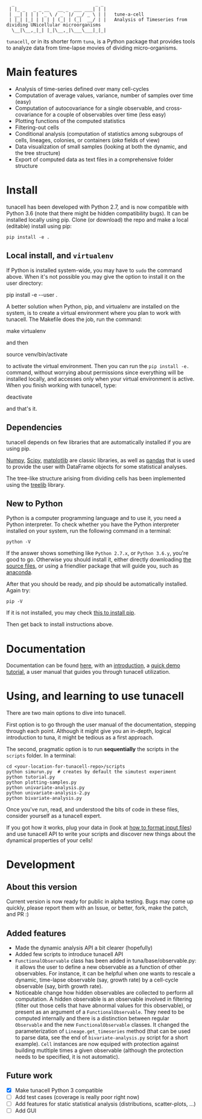       _                              _ _ 
     | |_ _   _ _ __   __ _  ___ ___| | |
     | __| | | | '_ \ / _` |/ __/ _ \ | |   tune-a-cell
     | |_| |_| | | | | (_| | (_|  __/ | |   Analysis of Timeseries from dividing UNicellular microorganisms
      \__|\__,_|_| |_|\__,_|\___\___|_|_|
     

`tunacell`, or in its shorter form `tuna`,
is a Python package that provides tools to analyze data from time-lapse
movies of dividing micro-organisms.

# Main features

* Analysis of time-series defined over many cell-cycles
* Computation of average values, variance, number of samples over time (easy)
* Computation of autocovariance for a single observable, and cross-covariance
  for a couple of observables over time (less easy)
* Plotting functions of the computed statistics
* Filtering-out cells
* Conditional analysis (computation of statistics among subgroups of cells,
  lineages, colonies, or containers (*aka* fields of view)
* Data visualization of small samples (looking at both the dynamic, and
  the tree structure)
* Export of computed data as text files in a comprehensive folder structure

# Install

tunacell has been developed with Python 2.7, and is now compatible with Python 3.6
(note that there might be hidden compatibility bugs).
It can be installed locally using pip.
Clone (or download) the repo and make a local (editable) install using pip:

    pip install -e .

## Local install, and `virtualenv`

If Python is installed system-wide, you may have to `sudo` the command above.
When it's not possible you may give the option to install it on the user
directory:

   pip install -e --user .

A better solution when Python, pip, and virtualenv are installed on the system,
is to create a virtual environment where you plan to work with tunacell.
The Makefile does the job, run the command:

   make virtualenv

and then

   source venv/bin/activate

to activate the virtual environment. Then you can run the `pip install -e.`
command, without worrying about permissions since everything will be installed
locally, and accesses only when your virtual environment is active.
When you finish working with tunacell, type:

   deactivate

and that's it.


## Dependencies

tunacell depends on few libraries that are automatically installed if you are
using pip.

[Numpy][], [Scipy][], [matplotlib][] are classic libraries,
as well as [pandas][] that is used
to provide the user with DataFrame objects for some statistical analyses.

The tree-like structure arising from dividing cells
has been implemented using the [treelib][] library.

[Scipy]: http://www.scipy.org/ "The Scipy package"
[Numpy]: https://docs.scipy.org/doc/numpy-dev/user/index.html "Numpy"
[pandas]: http://pandas.pydata.org/ "pandas"
[matplotlib]: http://matplotlib.org/ "matplotlib"
[treelib]: https://github.com/caesar0301/treelib  "Treelib library"

## New to Python

Python is a computer programming language and to use it, you need a Python
interpreter. To check whether you have the Python interpreter installed
on your system, run the following command in a terminal:

    python -V

If the answer shows something like ``Python 2.7.x``, or
``Python 3.6.y``, you're good to go.
Otherwise you should install it, either directly downloading
[the source files][python-downloads],
or using a friendlier package that will guide you,
such as [anaconda][anaconda].

After that you should be ready, and pip should be automatically installed. Again
try:

    pip -V

If it is not installed, you may check [this to install pip][install-pip].

Then get back to install instructions above.

[python-downloads]: https://www.python.org/ "Python"
[install-pip]: https://pip.pypa.io/en/stable/installing/ "Install pip"
[anaconda]: https://docs.continuum.io/ "Anaconda"

# Documentation

Documentation can be found [here][tunadocs], with an [introduction][tunadocs-intro],
a [quick demo tutorial][tunadocs-tutorial], a user manual that guides you
through tunacell utilization.

# Using, and learning to use tunacell

There are two main options to dive into tunacell.

First option is to go through the user manual of the documentation, stepping
through each point. Although it might give you an in-depth, logical introduction
to tuna, it might be tedious as a first approach.

The second, pragmatic option is to run **sequentially** the scripts in the ``scripts``
folder. In a terminal:

    cd <your-location-for-tunacell-repo>/scripts
    python simurun.py  # creates by default the simutest experiment
    python tutorial.py
    python plotting-samples.py
    python univariate-analysis.py
    python univariate-analysis-2.py
    python bivariate-analysis.py

Once you've run, read, and understood the bits of code in these files, consider
yourself as a tunacell expert.

If you got how it works, plug your data in
(look at [how to format input files][tunadocs-data-structure])
and use tunacell API to write your
scripts and discover new things about the dynamical properties of your cells!

# Development

## About this version

Current version is now ready for public in alpha testing. 
Bugs may come up quickly,
please report them with an Issue, or better, fork, make the patch, and PR :)

## Added features

* Made the dynamic analysis API a bit clearer (hopefully)
* Added few scripts to introduce tunacell API
* `FunctionalObservable` class has been added in tuna/base/observable.py: 
  it allows the user to define a new observable as a function of other
  observables. For instance, it can be helpful when one wants to rescale a
  dynamic, time-lapse observable (say, growth rate) by a cell-cycle observable
  (say, birth growth rate).
* Noticeable change how hidden observables are collected to perform all computation.
  A hidden observable is an observable involved in filtering (filter out those
  cells that have abnormal values for this observable), or present as an
  argument of a `FunctionalObservable`. They need to be computed internally and
  there is a distinction between regular `Observable` and the new
  `FunctionalObservable` classes. It changed the parameterization of
  `Lineage.get_timeseries` method (that can be used to parse data, see the end
  of `bivariate-analysis.py` script for a short example). 
  `Cell` instances are now equiped with protection against building mutltiple
  times a given observable (although the protection needs to be specified,
  it is not automatic).

## Future work

- [x] Make tunacell Python 3 compatible
- [ ] Add test cases (coverage is really poor right now)
- [ ] Add features for static statistical analysis (distributions, scatter-plots, ...)
- [ ] Add GUI

[tunadocs]: http://www.joachimrambeau.com/pages/_tunadocs/index.html "Tunacell documentation"
[tunadocs-intro]: http://www.joachimrambeau.com/pages/_tunadocs/intro.html "Introduction to tunacell"
[tunadocs-tutorial]: http://www.joachimrambeau.com/pages/_tunadocs/tutorial.html "10 minute tutorial"
[tunadocs-data-structure]: www.joachimrambeau.com/pages/_tunadocs/docs/_build/html/users/data-structure.html "Tunacell input format"

